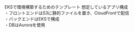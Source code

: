 EKSで環境構築するためのテンプレート
想定しているアプリ構成  
・フロントエンドはS3に静的ファイルを置き、CloudFrontで配信  
・バックエンドはEKSで構成  
・DBはAuroraを使用
